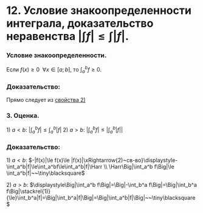 # 12. Условие знакоопределенности интеграла, доказательство неравенства $|\int f|\le\int|f|$.

### Условие знакоопределенности.
Если $f(x)\ge0~~\forall x\in[a;b]$, то $\displaystyle\int_a^b f\ge0$.

### Доказательство:
Прямо следует из [свойства $2)$](sem2/notes/analysis/colloquium/11.md)

### $3.$ Оценка.
$1)~a<b:~\displaystyle\Big|\int_a^b f\Big| \le \int_a^b|f|$
$2)~a>b:~\displaystyle\Big|\int_a^b f\Big|\le\Big|\int_a^b|f|\Big|$

### Доказательство:
$1)~a<b:$
$-|f(x)|\le f(x)\le |f(x)|\xRightarrow{2)~св-во}\displaystyle-\int_a^b|f|\le\int_a^bf\le\int_a^b|f|\Harr
\\
\Harr\Big|\int_a^b f\Big|\le \int_a^b|f|~~\tiny\blacksquare$

$2)~a>b:$
$\displaystyle\Big|\int_a^b f\Big|=\Big|-\int_b^a f\Big|=\Big|\int_b^a f\Big|\stackrel{1)}{\le}\int_b^a|f|=\Big|\int_b^a|f|\Big|=\Big|\int_a^b|f|\Big|~~\tiny\blacksquare$